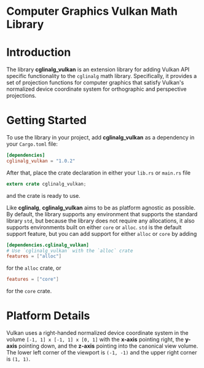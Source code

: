 # Computer Graphics Vulkan Math Library

# Introduction
The library **cglinalg_vulkan** is an extension library for adding Vulkan API specific
functionality to the `cglinalg` math library. Specifically, it provides a set of projection
functions for computer graphics that satisfy Vulkan's normalized device coordinate system
for orthographic and perspective projections.

# Getting Started
To use the library in your project, add **cglinalg_vulkan** as a dependency in 
your `Cargo.toml` file:
```toml
[dependencies]
cglinalg_vulkan = "1.0.2"
```
After that, place the crate declaration in either your `lib.rs` or `main.rs` file
```rust
extern crate cglinalg_vulkan;
```
and the crate is ready to use.

Like **cglinalg**, **cglinalg_vulkan** aims to be as platform agnostic as possible.
By default, the library supports any environment that supports the standard 
library `std`, but because the library does not require any allocations, it also supports 
environments built on either `core` or `alloc`. `std` is the default support feature, but 
you can add support for either `alloc` or `core` by adding
```toml
[dependencies.cglinalg_vulkan]
# Use `cglinalg_vulkan` with the `alloc` crate
features = ["alloc"]
```
for the `alloc` crate, or
```toml
features = ["core"]
```
for the `core` crate.

# Platform Details
Vulkan uses a right-handed normalized device coordinate system in the volume
`[-1, 1] x [-1, 1] x [0, 1]` with the **x-axis** pointing right, the **y-axis**
pointing down, and the **z-axis** pointing into the canonical view volume. The lower
left corner of the viewport is `(-1, -1)` and the upper right corner is `(1, 1)`.
